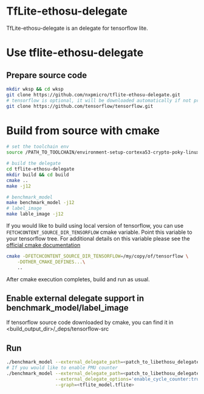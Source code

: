 # TfLite-ethosu-delegate
TfLite-ethosu-delegate is an delegate for tensorflow lite.

# Use tflite-ethosu-delegate

## Prepare source code
```sh
mkdir wksp && cd wksp
git clone https://github.com/nxpmicro/tflite-ethosu-delegate.git
# tensorflow is optional, it will be downloaded automatically if not present
git clone https://github.com/tensorflow/tensorflow.git
```
# Build from source with cmake

```sh
# set the toolchain env
source /PATH_TO_TOOLCHAIN/environment-setup-cortexa53-crypto-poky-linux

# build the delegate
cd tflite-ethosu-delegate
mkdir build && cd build
cmake ..
make -j12

# benchmark_model
make benchmark_model -j12
# label_image
make lable_image -j12
```

If you would like to build using local version of tensorflow, you can use `FETCHCONTENT_SOURCE_DIR_TENSORFLOW` cmake variable. Point this variable to your tensorflow tree. For additional details on this variable please see the [official cmake documentation](https://cmake.org/cmake/help/latest/module/FetchContent.html#command:fetchcontent_populate)

``` sh
cmake -DFETCHCONTENT_SOURCE_DIR_TENSORFLOW=/my/copy/of/tensorflow \
    -DOTHER_CMAKE_DEFINES...\
    ..
```
After cmake execution completes, build and run as usual.

## Enable external delegate support in benchmark_model/label_image

If tensorflow source code downloaded by cmake, you can find it in <build_output_dir>/_deps/tensorflow-src

## Run
```sh
./benchmark_model --external_delegate_path=<patch_to_libethosu_delegate.so> --graph=<tflite_model.tflite>
# If you would like to enable PMU counter
./benchmark_model --external_delegate_path=<patch_to_libethosu_delegate.so> \
                  --external_delegate_options='enable_cycle_counter:true;pmu_event0:3;pmu_event1:4;pmu_event2:5;pmu_event3:6' \
                  --graph=<tflite_model.tflite>
```

